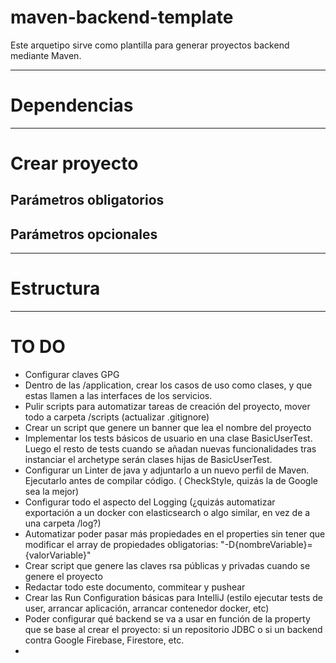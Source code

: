 # maven-backend-template

Este arquetipo sirve como plantilla para generar proyectos backend mediante Maven.

---

# Dependencias

---

# Crear proyecto

## Parámetros obligatorios

## Parámetros opcionales

---

# Estructura

---

# TO DO

<!--
Checklists
- [ ] Pending
- [x] Done
-->

- Configurar claves GPG
- Dentro de las /application, crear los casos de uso como clases, y que estas llamen a las interfaces de los servicios.
- Pulir scripts para automatizar tareas de creación del proyecto, mover todo a carpeta /scripts (actualizar .gitignore)
- Crear un script que genere un banner que lea el nombre del proyecto
- Implementar los tests básicos de usuario en una clase BasicUserTest. Luego el resto de tests cuando se añadan nuevas
  funcionalidades tras instanciar el archetype serán clases hijas de BasicUserTest.
- Configurar un Linter de java y adjuntarlo a un nuevo perfil de Maven. Ejecutarlo antes de compilar código. (
  CheckStyle, quizás la de Google sea la mejor)
- Configurar todo el aspecto del Logging (¿quizás automatizar exportación a un docker con elasticsearch o algo similar,
  en vez de a una carpeta /log?)
- Automatizar poder pasar más propiedades en el properties sin tener que modificar el array de propiedades
  obligatorias: "-D{nombreVariable}={valorVariable}"
- Crear script que genere las claves rsa públicas y privadas cuando se genere el proyecto
- Redactar todo este documento, commitear y pushear 
- Crear las Run Configuration básicas para IntelliJ (estilo ejecutar tests de user, arrancar aplicación, arrancar
  contenedor docker, etc)
- Poder configurar qué backend se va a usar en función de la property que se base al crear el proyecto: si un
  repositorio JDBC o si un backend contra Google Firebase, Firestore, etc.
- 